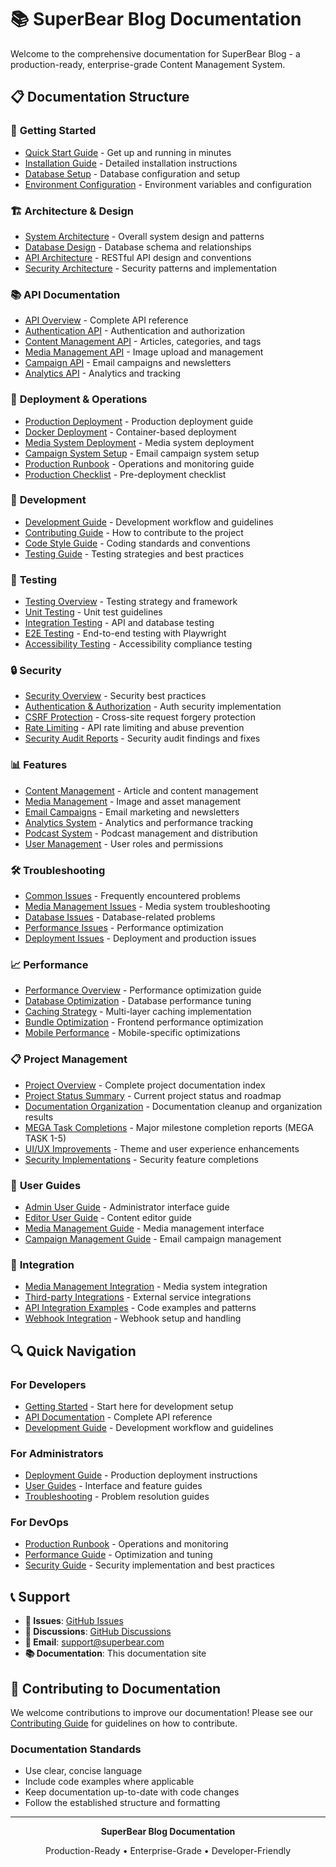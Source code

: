# 📚 SuperBear Blog Documentation

Welcome to the comprehensive documentation for SuperBear Blog - a production-ready, enterprise-grade Content Management System.

## 📋 Documentation Structure

### 🚀 **Getting Started**
- [Quick Start Guide](getting-started/QUICK_START.md) - Get up and running in minutes
- [Installation Guide](getting-started/INSTALLATION.md) - Detailed installation instructions
- [Database Setup](getting-started/DATABASE_SETUP.md) - Database configuration and setup
- [Environment Configuration](getting-started/ENVIRONMENT.md) - Environment variables and configuration

### 🏗️ **Architecture & Design**
- [System Architecture](architecture/SYSTEM_ARCHITECTURE.md) - Overall system design and patterns
- [Database Design](architecture/DATABASE_DESIGN.md) - Database schema and relationships
- [API Architecture](architecture/API_ARCHITECTURE.md) - RESTful API design and conventions
- [Security Architecture](architecture/SECURITY_ARCHITECTURE.md) - Security patterns and implementation

### 📚 **API Documentation**
- [API Overview](api/API_OVERVIEW.md) - Complete API reference
- [Authentication API](api/AUTHENTICATION.md) - Authentication and authorization
- [Content Management API](api/CONTENT_MANAGEMENT.md) - Articles, categories, and tags
- [Media Management API](api/MEDIA_MANAGEMENT_API.md) - Image upload and management
- [Campaign API](api/CAMPAIGN_API.md) - Email campaigns and newsletters
- [Analytics API](api/ANALYTICS_API.md) - Analytics and tracking

### 🚀 **Deployment & Operations**
- [Production Deployment](deployment/PRODUCTION_DEPLOYMENT.md) - Production deployment guide
- [Docker Deployment](deployment/DOCKER_DEPLOYMENT.md) - Container-based deployment
- [Media System Deployment](deployment/MEDIA_MANAGEMENT_DEPLOYMENT.md) - Media system deployment
- [Campaign System Setup](deployment/PRODUCTION_CAMPAIGN_SETUP.md) - Email campaign system setup
- [Production Runbook](deployment/PRODUCTION_RUNBOOK.md) - Operations and monitoring guide
- [Production Checklist](deployment/PRODUCTION_CHECKLIST.md) - Pre-deployment checklist

### 🔧 **Development**
- [Development Guide](development/DEVELOPMENT_GUIDE.md) - Development workflow and guidelines
- [Contributing Guide](development/CONTRIBUTING.md) - How to contribute to the project
- [Code Style Guide](development/CODE_STYLE.md) - Coding standards and conventions
- [Testing Guide](development/TESTING_GUIDE.md) - Testing strategies and best practices

### 🧪 **Testing**
- [Testing Overview](testing/TESTING_OVERVIEW.md) - Testing strategy and framework
- [Unit Testing](testing/UNIT_TESTING.md) - Unit test guidelines
- [Integration Testing](testing/INTEGRATION_TESTING.md) - API and database testing
- [E2E Testing](testing/E2E_TESTING.md) - End-to-end testing with Playwright
- [Accessibility Testing](testing/ACCESSIBILITY_TESTING.md) - Accessibility compliance testing

### 🔒 **Security**
- [Security Overview](security/SECURITY_OVERVIEW.md) - Security best practices
- [Authentication & Authorization](security/AUTH_SECURITY.md) - Auth security implementation
- [CSRF Protection](security/CSRF_PROTECTION.md) - Cross-site request forgery protection
- [Rate Limiting](security/RATE_LIMITING.md) - API rate limiting and abuse prevention
- [Security Audit Reports](security/AUDIT_REPORTS.md) - Security audit findings and fixes

### 📊 **Features**
- [Content Management](features/CONTENT_MANAGEMENT.md) - Article and content management
- [Media Management](features/MEDIA_MANAGEMENT.md) - Image and asset management
- [Email Campaigns](features/EMAIL_CAMPAIGNS.md) - Email marketing and newsletters
- [Analytics System](features/ANALYTICS.md) - Analytics and performance tracking
- [Podcast System](features/PODCASTS.md) - Podcast management and distribution
- [User Management](features/USER_MANAGEMENT.md) - User roles and permissions

### 🛠️ **Troubleshooting**
- [Common Issues](troubleshooting/COMMON_ISSUES.md) - Frequently encountered problems
- [Media Management Issues](troubleshooting/MEDIA_MANAGEMENT_TROUBLESHOOTING.md) - Media system troubleshooting
- [Database Issues](troubleshooting/DATABASE_ISSUES.md) - Database-related problems
- [Performance Issues](troubleshooting/PERFORMANCE_ISSUES.md) - Performance optimization
- [Deployment Issues](troubleshooting/DEPLOYMENT_ISSUES.md) - Deployment and production issues

### 📈 **Performance**
- [Performance Overview](performance/PERFORMANCE_OVERVIEW.md) - Performance optimization guide
- [Database Optimization](performance/DATABASE_OPTIMIZATION.md) - Database performance tuning
- [Caching Strategy](performance/CACHING_STRATEGY.md) - Multi-layer caching implementation
- [Bundle Optimization](performance/BUNDLE_OPTIMIZATION.md) - Frontend performance optimization
- [Mobile Performance](performance/MOBILE_PERFORMANCE.md) - Mobile-specific optimizations

### 📋 **Project Management**
- [Project Overview](project/README.md) - Complete project documentation index
- [Project Status Summary](project/CMS_PROJECT_STATUS_SUMMARY_UPDATED.md) - Current project status and roadmap
- [Documentation Organization](project/DOCUMENTATION_CLEANUP_SUMMARY.md) - Documentation cleanup and organization results
- [MEGA Task Completions](project/) - Major milestone completion reports (MEGA TASK 1-5)
- [UI/UX Improvements](project/) - Theme and user experience enhancements
- [Security Implementations](project/) - Security feature completions

### 🎯 **User Guides**
- [Admin User Guide](user-guides/ADMIN_GUIDE.md) - Administrator interface guide
- [Editor User Guide](user-guides/EDITOR_GUIDE.md) - Content editor guide
- [Media Management Guide](user-guides/MEDIA_MANAGEMENT_USER_GUIDE.md) - Media management interface
- [Campaign Management Guide](user-guides/CAMPAIGN_GUIDE.md) - Email campaign management

### 🔧 **Integration**
- [Media Management Integration](integration/MEDIA_MANAGEMENT_INTEGRATION.md) - Media system integration
- [Third-party Integrations](integration/THIRD_PARTY.md) - External service integrations
- [API Integration Examples](integration/API_EXAMPLES.md) - Code examples and patterns
- [Webhook Integration](integration/WEBHOOKS.md) - Webhook setup and handling

## 🔍 Quick Navigation

### For Developers
- [Getting Started](getting-started/) - Start here for development setup
- [API Documentation](api/) - Complete API reference
- [Development Guide](development/) - Development workflow and guidelines

### For Administrators
- [Deployment Guide](deployment/) - Production deployment instructions
- [User Guides](user-guides/) - Interface and feature guides
- [Troubleshooting](troubleshooting/) - Problem resolution guides

### For DevOps
- [Production Runbook](deployment/PRODUCTION_RUNBOOK.md) - Operations and monitoring
- [Performance Guide](performance/) - Optimization and tuning
- [Security Guide](security/) - Security implementation and best practices

## 📞 Support

- **🐛 Issues**: [GitHub Issues](https://github.com/your-username/superbear-blog/issues)
- **💬 Discussions**: [GitHub Discussions](https://github.com/your-username/superbear-blog/discussions)
- **📧 Email**: [support@superbear.com](mailto:support@superbear.com)
- **📚 Documentation**: This documentation site

## 🤝 Contributing to Documentation

We welcome contributions to improve our documentation! Please see our [Contributing Guide](development/CONTRIBUTING.md) for guidelines on how to contribute.

### Documentation Standards
- Use clear, concise language
- Include code examples where applicable
- Keep documentation up-to-date with code changes
- Follow the established structure and formatting

---

<div align="center">
  <p><strong>SuperBear Blog Documentation</strong></p>
  <p>Production-Ready • Enterprise-Grade • Developer-Friendly</p>
</div>